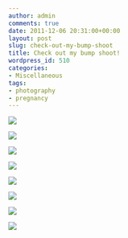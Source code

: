 ```yaml
---
author: admin
comments: true
date: 2011-12-06 20:31:00+00:00
layout: post
slug: check-out-my-bump-shoot
title: Check out my bump shoot!
wordpress_id: 510
categories:
- Miscellaneous
tags:
- photography
- pregnancy
---
```


[![](http://www.outmumbered.com/wp-content/uploads/2012/07/editimg_0791.jpg?w=200)](http://www.outmumbered.com/wp-content/uploads/2012/07/editimg_0791.jpg)

  


[![](http://outmumbered1.files.wordpress.com/2011/12/editimg_0796.jpg?w=200)](http://outmumbered1.files.wordpress.com/2011/12/editimg_0796.jpg)

  


[![](http://www.outmumbered.com/wp-content/uploads/2012/07/editimg_0838.jpg?w=300)](http://www.outmumbered.com/wp-content/uploads/2012/07/editimg_0838.jpg)

  


[![](http://outmumbered1.files.wordpress.com/2011/12/editimg_0802.jpg?w=300)](http://outmumbered1.files.wordpress.com/2011/12/editimg_0802.jpg)

  


[![](http://www.outmumbered.com/wp-content/uploads/2012/07/editimg_0820.jpg?w=200)](http://www.outmumbered.com/wp-content/uploads/2012/07/editimg_0820.jpg)

  


[![](http://outmumbered1.files.wordpress.com/2011/12/editimg_0851.jpg?w=300)](http://outmumbered1.files.wordpress.com/2011/12/editimg_0851.jpg)

  


[![](http://outmumbered1.files.wordpress.com/2011/12/editimg_0854.jpg?w=300)](http://outmumbered1.files.wordpress.com/2011/12/editimg_0854.jpg)

  


![](https://blogger.googleusercontent.com/tracker/251139911615938991-3454229827066337302?l=www.outmumbered.com)
